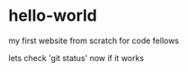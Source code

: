 # hello-world
my first website from scratch for code fellows



lets check 'git status'  now
if it works